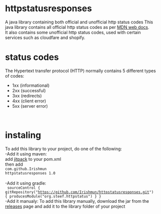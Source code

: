 # httpstatusresponses
A java library containing both official and unofficial http status codes
This java library contains all official http status codes as per <a href="https://developer.mozilla.org/en-US/docs/Web/HTTP/Status">MDN web docs</a>.<br>
It also contains some unofficial http status codes, used with certain services such as cloudfare and shopify.

# status codes
The Hypertext transfer protocol (HTTP) normally contains 5 different types of codes:<br>
<ul>
  <li>1xx (informational)</li>
  <li>2xx (successful)</li>
  <li>3xx (redirects)</li>
  <li>4xx (client error)</li>
  <li>5xx (server error)</li>
</ul><br>

# instaling
To add this library to your project, do one of the following:<br>
-Add it using maven:<br>
  add <a href="https://jitpack.io/">jitpack</a> to your pom.xml<br>
  then add <code>
  <dependency>
    <groupId>com.github.Irishmun</groupId>
    <artifactId>httpstatusresponses</artifactId>
    <version>1.0</version>
</dependency>
</code>
<code> </code><br>
-Add it using gradle:<br>
<code>
  sourceControl {
    gitRepository("https://github.com/Irishmun/httpstatusresponses.git") {
        producesModule("org.steef.httpstatus")
    }
}
</code><br>
-Add it manualy:
To add this library manually, download the jar from the <a href="https://github.com/Irishmun/httpstatusresponses/releases">releases</a> page and add it to the library folder of your project
